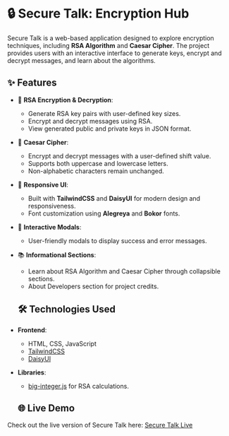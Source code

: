 # 🔒 Secure Talk: Encryption Hub  

Secure Talk is a web-based application designed to explore encryption techniques, 
including **RSA Algorithm** and **Caesar Cipher**. 
The project provides users with an interactive interface to 
generate keys, encrypt and decrypt messages, and learn about the algorithms.  

## ✨ Features  

- 🔑 **RSA Encryption & Decryption**:  
  - Generate RSA key pairs with user-defined key sizes.  
  - Encrypt and decrypt messages using RSA.  
  - View generated public and private keys in JSON format.
    
- 🔄 **Caesar Cipher**:  
  - Encrypt and decrypt messages with a user-defined shift value.  
  - Supports both uppercase and lowercase letters.  
  - Non-alphabetic characters remain unchanged.  

- 🎨 **Responsive UI**:  
  - Built with **TailwindCSS** and **DaisyUI** for modern design and responsiveness.  
  - Font customization using **Alegreya** and **Bokor** fonts.  

- 💬 **Interactive Modals**:  
  - User-friendly modals to display success and error messages.  

- 📚 **Informational Sections**:  
  - Learn about RSA Algorithm and Caesar Cipher through collapsible sections.  
  - About Developers section for project credits.
    
  ## 🛠️ Technologies Used  

- **Frontend**:  
  - HTML, CSS, JavaScript  
  - [TailwindCSS](https://tailwindcss.com/)  
  - [DaisyUI](https://daisyui.com/)  

- **Libraries**:  
  - [big-integer.js](https://github.com/peterolson/BigInteger.js) for RSA calculations.

  ## 🌐 Live Demo  
Check out the live version of Secure Talk here: [Secure Talk Live](https://meherin-islam.github.io/Secure_Talk/)  
